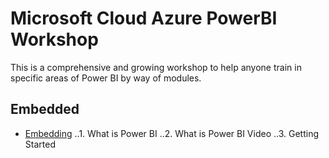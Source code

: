 # Microsoft Cloud Azure PowerBI Workshop
This is a comprehensive and growing workshop to help anyone train in specific areas of Power BI by way of modules.

## Embedded

-	[Embedding](https://msit.powerbi.com/groups/me/dashboards/85d29b67-df06-4d56-b762-e9e81d2d8d4c?ctid=72f988bf-86f1-41af-91ab-2d7cd011db47)
..1. What is Power BI
..2. What is Power BI Video
..3.  Getting Started


